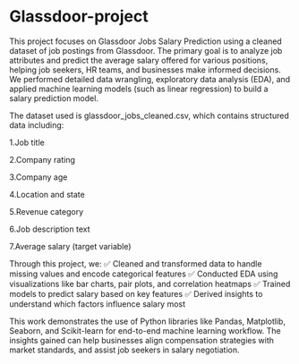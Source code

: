 # Glassdoor-project
This project focuses on Glassdoor Jobs Salary Prediction using a cleaned dataset of job postings from Glassdoor. The primary goal is to analyze job attributes and predict the average salary offered for various positions, helping job seekers, HR teams, and businesses make informed decisions. We performed detailed data wrangling, exploratory data analysis (EDA), and applied machine learning models (such as linear regression) to build a salary prediction model.

The dataset used is glassdoor_jobs_cleaned.csv, which contains structured data including:

1.Job title

2.Company rating

3.Company age

4.Location and state

5.Revenue category

6.Job description text

7.Average salary (target variable)

Through this project, we:
✅ Cleaned and transformed data to handle missing values and encode categorical features
✅ Conducted EDA using visualizations like bar charts, pair plots, and correlation heatmaps
✅ Trained models to predict salary based on key features
✅ Derived insights to understand which factors influence salary most

This work demonstrates the use of Python libraries like Pandas, Matplotlib, Seaborn, and Scikit-learn for end-to-end machine learning workflow. The insights gained can help businesses align compensation strategies with market standards, and assist job seekers in salary negotiation.
